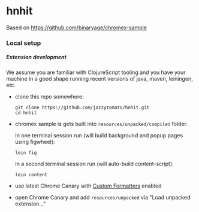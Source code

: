 # hnhit

Based on https://github.com/binaryage/chromex-sample

### Local setup

##### Extension development

We assume you are familiar with ClojureScript tooling and you have your machine in a good shape running recent versions of
java, maven, leiningen, etc.

  * clone this repo somewhere:

      ```
      git clone https://github.com/jazzytomato/hnhit.git
      cd hnhit
      ```
  * chromex sample is gets built into `resources/unpacked/compiled` folder.

    In one terminal session run (will build background and popup pages using figwheel):
      ```
      lein fig
      ```
    In a second terminal session run (will auto-build content-script):
      ```
      lein content
      ```
  * use latest Chrome Canary with [Custom Formatters](https://github.com/binaryage/cljs-devtools#enable-custom-formatters-in-your-chrome-canary) enabled
  * open Chrome Canary and add `resources/unpacked` via "Load unpacked extension..."
  
